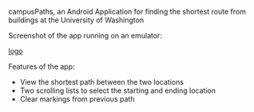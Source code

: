 campusPaths, an Android Application for finding the shortest route from buildings at the University of Washington
 
Screenshot of the app running on an emulator:

[logo]

[logo]: https://i.imgur.com/H6rsCMj.png "Emulatorscreen"

Features of the app:

- View the shortest path between the two locations
- Two scrolling lists to select the starting and ending location
- Clear markings from previous path
